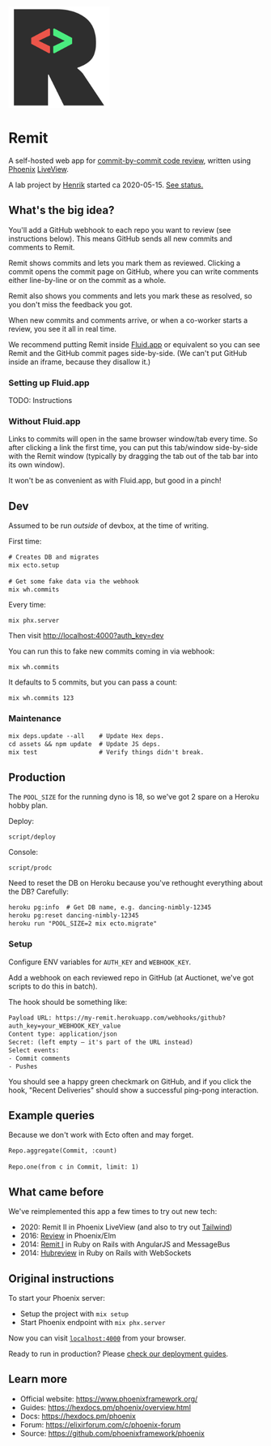 <img src="assets/static/images/favicon.png" alt="" width="200" />

# Remit

A self-hosted web app for [commit-by-commit code review](https://thepugautomatic.com/2014/02/code-review/), written using [Phoenix](https://www.phoenixframework.org/) [LiveView](https://github.com/phoenixframework/phoenix_live_view).

A lab project by [Henrik](https://henrik.nyh.se) started ca 2020-05-15. [See status.](https://github.com/barsoom/ex-remit/issues/1)

## What's the big idea?

You'll add a GitHub webhook to each repo you want to review (see instructions below). This means GitHub sends all new commits and comments to Remit.

Remit shows commits and lets you mark them as reviewed. Clicking a commit opens the commit page on GitHub, where you can write comments either line-by-line or on the commit as a whole.

Remit also shows you comments and lets you mark these as resolved, so you don't miss the feedback you got.

When new commits and comments arrive, or when a co-worker starts a review, you see it all in real time.

We recommend putting Remit inside [Fluid.app](https://fluidapp.com/) or equivalent so you can see Remit and the GitHub commit pages side-by-side. (We can't put GitHub inside an iframe, because they disallow it.)

### Setting up Fluid.app

TODO: Instructions

### Without Fluid.app

Links to commits will open in the same browser window/tab every time. So after clicking a link the first time, you can put this tab/window side-by-side with the Remit window (typically by dragging the tab out of the tab bar into its own window).

It won't be as convenient as with Fluid.app, but good in a pinch!


## Dev

Assumed to be run *outside* of devbox, at the time of writing.

First time:

    # Creates DB and migrates
    mix ecto.setup

    # Get some fake data via the webhook
    mix wh.commits

Every time:

    mix phx.server

Then visit <http://localhost:4000?auth_key=dev>

You can run this to fake new commits coming in via webhook:

    mix wh.commits

It defaults to 5 commits, but you can pass a count:

    mix wh.commits 123

### Maintenance

    mix deps.update --all    # Update Hex deps.
    cd assets && npm update  # Update JS deps.
    mix test                 # Verify things didn't break.

## Production

The `POOL_SIZE` for the running dyno is 18, so we've got 2 spare on a Heroku hobby plan.

Deploy:

    script/deploy

Console:

    script/prodc

Need to reset the DB on Heroku because you've rethought everything about the DB? Carefully:

    heroku pg:info  # Get DB name, e.g. dancing-nimbly-12345
    heroku pg:reset dancing-nimbly-12345
    heroku run "POOL_SIZE=2 mix ecto.migrate"

### Setup

Configure ENV variables for `AUTH_KEY` and `WEBHOOK_KEY`.

Add a webhook on each reviewed repo in GitHub (at Auctionet, we've got scripts to do this in batch).

The hook should be something like:

    Payload URL: https://my-remit.herokuapp.com/webhooks/github?auth_key=your_WEBHOOK_KEY_value
    Content type: application/json
    Secret: (left empty – it's part of the URL instead)
    Select events:
    - Commit comments
    - Pushes

You should see a happy green checkmark on GitHub, and if you click the hook, "Recent Deliveries" should show a successful ping-pong interaction.

## Example queries

Because we don't work with Ecto often and may forget.

    Repo.aggregate(Commit, :count)

    Repo.one(from c in Commit, limit: 1)

## What came before

We've reimplemented this app a few times to try out new tech:

* 2020: Remit II in Phoenix LiveView (and also to try out [Tailwind](https://tailwindcss.com/))
* 2016: [Review](https://github.com/barsoom/review) in Phoenix/Elm
* 2014: [Remit I](https://github.com/henrik/remit) in Ruby on Rails with AngularJS and MessageBus
* 2014: [Hubreview](https://github.com/barsoom/hubreview) in Ruby on Rails with WebSockets

## Original instructions

To start your Phoenix server:

  * Setup the project with `mix setup`
  * Start Phoenix endpoint with `mix phx.server`

Now you can visit [`localhost:4000`](http://localhost:4000) from your browser.

Ready to run in production? Please [check our deployment guides](https://hexdocs.pm/phoenix/deployment.html).

## Learn more

  * Official website: https://www.phoenixframework.org/
  * Guides: https://hexdocs.pm/phoenix/overview.html
  * Docs: https://hexdocs.pm/phoenix
  * Forum: https://elixirforum.com/c/phoenix-forum
  * Source: https://github.com/phoenixframework/phoenix

